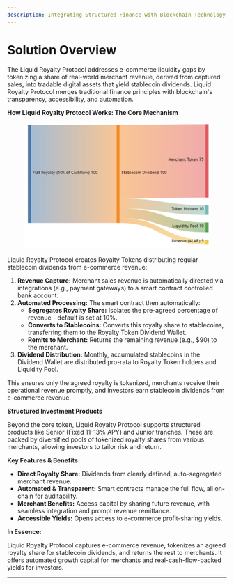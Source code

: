 ```yaml
---
description: Integrating Structured Finance with Blockchain Technology
---
```


# Solution Overview

The Liquid Royalty Protocol addresses e-commerce liquidity gaps by tokenizing a share of real-world merchant revenue, derived from captured sales, into tradable digital assets that yield stablecoin dividends. Liquid Royalty Protocol merges traditional finance principles with blockchain's transparency, accessibility, and automation.

**How Liquid Royalty Protocol Works: The Core Mechanism**

<figure><img src="../.gitbook/assets/image (32).png" alt=""><figcaption></figcaption></figure>

Liquid Royalty Protocol creates Royalty Tokens distributing regular stablecoin dividends from e-commerce revenue:

1. **Revenue Capture:** Merchant sales revenue is automatically directed via integrations (e.g., payment gateways) to a smart contract controlled bank account.
2. **Automated Processing:** The smart contract then automatically:
   * **Segregates Royalty Share:** Isolates the pre-agreed percentage of revenue - default is set at 10%.
   * **Converts to Stablecoins:** Converts this royalty share to stablecoins, transferring them to the Royalty Token Dividend Wallet.
   * **Remits to Merchant:** Returns the remaining revenue (e.g., $90) to the merchant.
3. **Dividend Distribution:** Monthly, accumulated stablecoins in the Dividend Wallet are distributed pro-rata to Royalty Token holders and Liquidity Pool.

This ensures only the agreed royalty is tokenized, merchants receive their operational revenue promptly, and investors earn stablecoin dividends from e-commerce revenue.

**Structured Investment Products**

Beyond the core token, Liquid Royalty Protocol supports structured products like Senior (Fixed 11-13% APY) and Junior tranches. These are backed by diversified pools of tokenized royalty shares from various merchants, allowing investors to tailor risk and return.

**Key Features & Benefits:**

* **Direct Royalty Share:** Dividends from clearly defined, auto-segregated merchant revenue.
* **Automated & Transparent:** Smart contracts manage the full flow, all on-chain for auditability.
* **Merchant Benefits:** Access capital by sharing future revenue, with seamless integration and prompt revenue remittance.
* **Accessible Yields:** Opens access to e-commerce profit-sharing yields.

**In Essence:**

Liquid Royalty Protocol captures e-commerce revenue, tokenizes an agreed royalty share for stablecoin dividends, and returns the rest to merchants. It offers automated growth capital for merchants and real-cash-flow-backed yields for investors.

***
